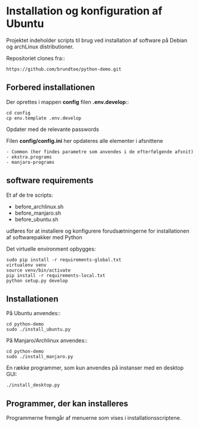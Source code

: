# Installation og konfiguration af Ubuntu

Projektet indeholder scripts til brug ved installation af software på Debian og archLinux distributioner.

Repositoriet clones fra::

    https://github.com/brundtoe/python-demo.git

## Forbered installationen

Der oprettes i mappen **config** filen **.env.develop**::

    cd config
    cp env.template .env.develop

Opdater med de relevante passwords


Filen **config/config.ini** her opdateres alle elementer i afsnittene 

    - Common (her findes parametre som anvendes i de efterfølgende afsnit)
    - ekstra.programs
    - manjaro-programs

    
## software requirements

Et af de tre scripts:

- before_archlinux.sh
- before_manjaro.sh
- before_ubuntu.sh

udføres for at installere og konfigurere forudsætningerne for installationen af softwarepakker med Python

Det virtuelle environment opbygges:

```
sudo pip install -r requirements-global.txt        
virtualenv venv
source venv/bin/activate
pip install -r requirements-local.txt
python setup.py develop
```

## Installationen

På Ubuntu anvendes::

    cd python-demo
    sudo ./install_ubuntu.py

På Manjaro/Archlinux anvendes::

    cd python-demo
    sudo ./install_manjaro.py

En række programmer, som kun anvendes på instanser med en desktop GUI:

    ./install_desktop.py

## Programmer, der kan installeres

Programmerne fremgår af menuerne som vises i installationsscriptene.

